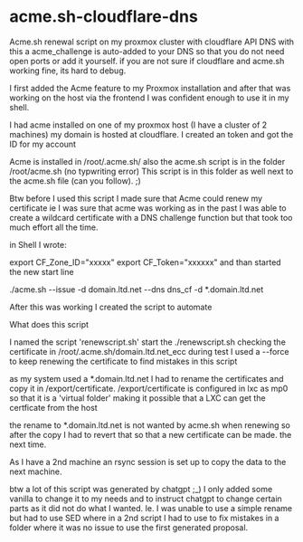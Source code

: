 # acme.sh-cloudflare-dns
Acme.sh renewal script on my proxmox cluster with cloudflare API DNS
with this a acme_challenge is auto-added to your DNS so that you do not need open ports or add it yourself.
if you are not sure if cloudflare and acme.sh working fine, its hard to debug.

I first added the Acme feature to my Proxmox installation and after that was working on the host via the frontend I was confident enough to use it in my shell.

I had acme installed on one of my proxmox host (I have a cluster of 2 machines)
my domain is hosted at cloudflare. I created an token and got the ID for my account

Acme is installed in /root/.acme.sh/
also the acme.sh script is in the folder /root/acme.sh (no typwriting error)
This script is in this folder as well next to the acme.sh file (can you follow). ;)

Btw before I used this script I made sure that Acme could renew my certificate
ie I was sure that acme was working as in the past I was able to create a wildcard certificate with a DNS challenge function but that took too much effort
all the time.

in Shell I wrote:

export CF_Zone_ID="xxxxx"
export CF_Token="xxxxxx"
and than started the new start line

./acme.sh --issue -d domain.ltd.net --dns dns_cf -d *.domain.ltd.net

After this was working I created the script to automate

What does this script

I named the script 'renewscript.sh' 
start the ./renewscript.sh checking the certificate in /root/.acme.sh/domain.ltd.net_ecc
during test I used a --force to keep renewing the certificate to find mistakes in this script

as my system used a *.domain.ltd.net I had to rename the certificates and copy it in /export/certificate.
/export/certificate is configured in lxc as mp0 so that it is a 'virtual folder' making it possible
that a LXC can get the certficate from the host

the rename to *.domain.ltd.net is not wanted by acme.sh when renewing so after the copy I had to revert that
so that a new certificate can be made. the next time.

As I have a 2nd machine an rsync session is set up to copy the data to the next machine.

btw a lot of this script was generated by chatgpt ;_) I only added some vanilla to change it to my needs and to instruct chatgpt to
change certain parts as it did not do what I wanted. Ie. I was unable to use a simple rename but had to use SED where in a
2nd script I had to use to fix mistakes in a folder where it was no issue to use the first generated proposal.
